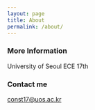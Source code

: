 ```yaml
---
layout: page
title: About
permalink: /about/
---
```


### More Information

University of Seoul ECE 17th

### Contact me

[const17@uos.ac.kr](mailto:email@domain.com)
